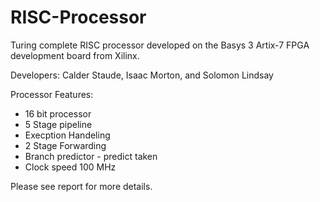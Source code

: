 # RISC-Processor
Turing complete RISC processor developed on the Basys 3 Artix-7 FPGA development board from Xilinx.

Developers:
Calder Staude, Isaac Morton, and Solomon Lindsay

Processor Features:
- 16 bit processor
- 5 Stage pipeline
- Execption Handeling
- 2 Stage Forwarding
- Branch predictor - predict taken
- Clock speed 100 MHz

Please see report for more details.
